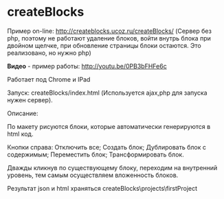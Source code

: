 createBlocks
============

Пример on-line: http://createblocks.ucoz.ru/createBlocks/ 
(Сервер без php, поэтому не работают удаление блоков, войти внутрь блока при двойном щелчке, при обновление страницы блоки остаются. Это реализовано, но нужно php)

<b>Видео</b> - пример работы: http://youtu.be/0PB3bFHFe6c


Работает под Chrome и IPad 

Запуск: createBlocks/index.html (Используется ajax,php для запуска нужен сервер).

Описание: 
  
  По макету рисуются блоки, которые автоматически генерируются в html код.
  
  Кнопки справа: 
    Отключить все;
    Создать блок;
    Дублировать блок с содержимым;
    Переместить блок;
    Трансформировать блок.
  
  Дважды кликнув по существующему блоку, переходим на внутренний уровень, тем самым осуществляем вложенность блоков.  
  
Результат json и html  храняться createBlocks\projects\firstProject    

